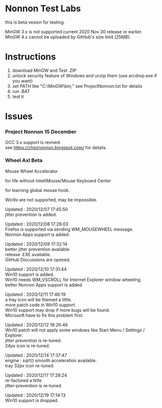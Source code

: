 # Nonnon Test Labs

this is beta vesion for testing.<br>

MinGW 3.x is not supported current 2020 Nov 30 release or earlier.<br>
MinGW 4.x cannot be uploaded by GitHub's size limit (25MB).<br>

# Instructions

1. download MinGW and Test .ZIP<br>
2. unlock security feature of Windows and unzip them (use arcdrop.exe if you want)<br>
3. set PATH like "C:\MinGW\bin;" see ProjectNonnon.txt for details<br>
4. run .BAT<br>
5. test it<br>

# Issues

### Project Nonnon 15 December

GCC 3.x support is revived.<br>
see https://cheznonnon.blogspot.com/ for details.<br>

### Wheel Axl Beta

Mouse Wheel Accelerator<br>

for life without IntelliMouse/Mouse Keyboard Center<br>

for learning global mouse hook.<br> 

Win9x are not supported, may be impossible.<br>

Updated : 2020/12/07 17:45:50<br>
jitter prevention is added.<br>

Updated : 2020/12/08 17:28:03<br>
Firefox is supported via sending WM_MOUSEWHEEL message.<br>
Nonnon Apps support is added.<br>

Updated : 2020/12/09 17:32:14<br>
better jitter prevention available.<br>
release .EXE available.<br>
GitHub Discussions are opened.<br>

Updated : 2020/12/10 17:31:44<br>
Win10 support is added.<br>
Win10 needs WM_VSCROLL for Internet Explorer window wheeling.<br>
better Nonnon Apps support is added.<br>

Updated : 2020/12/11 17:46:19<br>
a tray icon will be themed a little.<br>
more patch code in Win10 support.<br>
Win10 support may drop if more bugs will be found.<br>
Microsoft have to fix this problem first.<br>

Updated : 2020/12/12 18:26:46<br>
Win10 patch will not apply some windows like Start Menu / Settings / Explorer.<br>
jitter prevention is re-tuned.<br>
24px icon is re-tuned.<br>

Updated : 2020/12/14 17:37:47<br>
engine : sqrt() smooth acceleration available.<br>
tray 32px icon re-tuned.<br>

Updated : 2020/12/17 17:28:24<br>
re-factored a little<br>
jitter-prevention is re-tuned.<br>

Updated : 2020/12/19 17:14:13<br>
Win10 support is dropped.<br>
